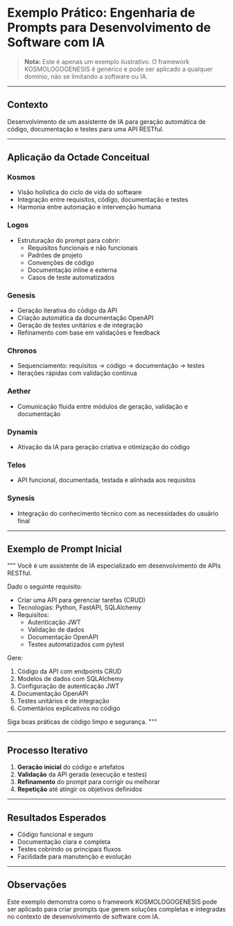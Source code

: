 # Exemplo Prático: Engenharia de Prompts para Desenvolvimento de Software com IA

> **Nota:** Este é apenas um exemplo ilustrativo. O framework KOSMOLOGOGENESIS é genérico e pode ser aplicado a qualquer domínio, não se limitando a software ou IA.

---

## Contexto
Desenvolvimento de um assistente de IA para geração automática de código, documentação e testes para uma API RESTful.

---

## Aplicação da Octade Conceitual

### Kosmos
- Visão holística do ciclo de vida do software
- Integração entre requisitos, código, documentação e testes
- Harmonia entre automação e intervenção humana

### Logos
- Estruturação do prompt para cobrir:
  - Requisitos funcionais e não funcionais
  - Padrões de projeto
  - Convenções de código
  - Documentação inline e externa
  - Casos de teste automatizados

### Genesis
- Geração iterativa do código da API
- Criação automática da documentação OpenAPI
- Geração de testes unitários e de integração
- Refinamento com base em validações e feedback

### Chronos
- Sequenciamento: requisitos → código → documentação → testes
- Iterações rápidas com validação contínua

### Aether
- Comunicação fluida entre módulos de geração, validação e documentação

### Dynamis
- Ativação da IA para geração criativa e otimização do código

### Telos
- API funcional, documentada, testada e alinhada aos requisitos

### Synesis
- Integração do conhecimento técnico com as necessidades do usuário final

---

## Exemplo de Prompt Inicial

"""
Você é um assistente de IA especializado em desenvolvimento de APIs RESTful.

Dado o seguinte requisito:

- Criar uma API para gerenciar tarefas (CRUD)
- Tecnologias: Python, FastAPI, SQLAlchemy
- Requisitos:
  - Autenticação JWT
  - Validação de dados
  - Documentação OpenAPI
  - Testes automatizados com pytest

Gere:
1. Código da API com endpoints CRUD
2. Modelos de dados com SQLAlchemy
3. Configuração de autenticação JWT
4. Documentação OpenAPI
5. Testes unitários e de integração
6. Comentários explicativos no código

Siga boas práticas de código limpo e segurança.
"""

---

## Processo Iterativo
1. **Geração inicial** do código e artefatos
2. **Validação** da API gerada (execução e testes)
3. **Refinamento** do prompt para corrigir ou melhorar
4. **Repetição** até atingir os objetivos definidos

---

## Resultados Esperados
- Código funcional e seguro
- Documentação clara e completa
- Testes cobrindo os principais fluxos
- Facilidade para manutenção e evolução

---

## Observações
Este exemplo demonstra como o framework KOSMOLOGOGENESIS pode ser aplicado para criar prompts que gerem soluções completas e integradas no contexto de desenvolvimento de software com IA.
